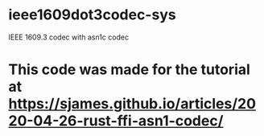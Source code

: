 # ieee1609dot3codec-sys
IEEE 1609.3 codec with asn1c codec

# This code was made for the tutorial at https://sjames.github.io/articles/2020-04-26-rust-ffi-asn1-codec/
